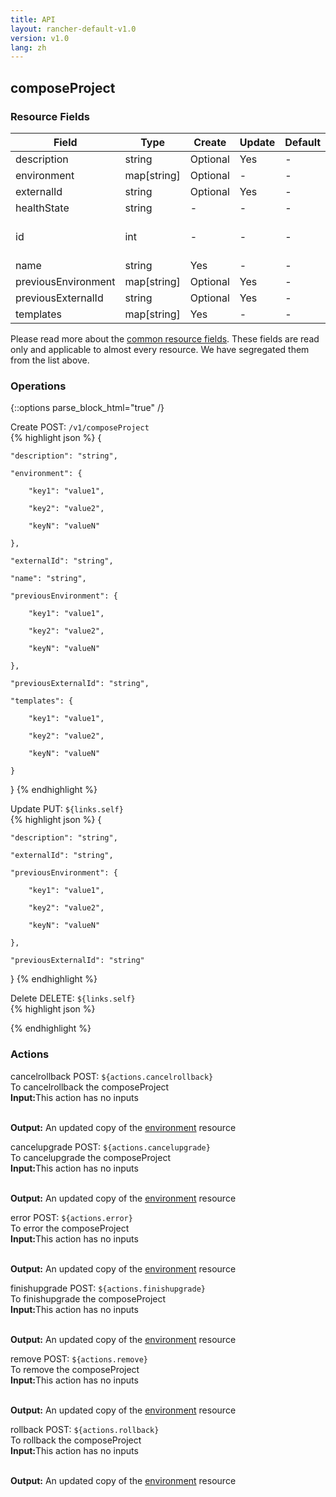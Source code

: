 ```yaml
---
title: API
layout: rancher-default-v1.0
version: v1.0
lang: zh
---
```


## composeProject



### Resource Fields

Field | Type | Create | Update | Default | Notes
---|---|---|---|---|---
description | string | Optional | Yes | - | 
environment | map[string] | Optional | - | - | 
externalId | string | Optional | Yes | - | 
healthState | string | - | - | - | 
id | int | - | - | - | The unique identifier for the composeProject
name | string | Yes | - | - | 
previousEnvironment | map[string] | Optional | Yes | - | 
previousExternalId | string | Optional | Yes | - | 
templates | map[string] | Yes | - | - | 


Please read more about the [common resource fields]({{site.baseurl}}/rancher/{{page.version}}/{{page.lang}}/api/common/). 
These fields are read only and applicable to almost every resource. We have segregated them from the list above.


### Operations
{::options parse_block_html="true" /}



<div class="action">
<span class="header">
Create
<span class="headerright">POST:  <code>/v1/composeProject</code></span></span>
<div class="action-contents">
{% highlight json %} 
{

	"description": "string",

	"environment": {

		"key1": "value1",

		"key2": "value2",

		"keyN": "valueN"

	},

	"externalId": "string",

	"name": "string",

	"previousEnvironment": {

		"key1": "value1",

		"key2": "value2",

		"keyN": "valueN"

	},

	"previousExternalId": "string",

	"templates": {

		"key1": "value1",

		"key2": "value2",

		"keyN": "valueN"

	}

} 
{% endhighlight %}
</div>
</div>













<div class="action">
<span class="header">
Update
<span class="headerright">PUT:  <code>${links.self}</code></span></span>
<div class="action-contents">
{% highlight json %} 
{

	"description": "string",

	"externalId": "string",

	"previousEnvironment": {

		"key1": "value1",

		"key2": "value2",

		"keyN": "valueN"

	},

	"previousExternalId": "string"

} 
{% endhighlight %}
</div>
</div>







<div class="action">
<span class="header">
Delete
<span class="headerright">DELETE:  <code>${links.self}</code></span></span>
<div class="action-contents">
{% highlight json %} 
 
{% endhighlight %}
</div>
</div>





### Actions

<div class="action">
<span class="header">
cancelrollback
<span class="headerright">POST:  <code>${actions.cancelrollback}</code></span></span>
<div class="action-contents">
To cancelrollback the composeProject
<br>

<span class="input">
<strong>Input:</strong>This action has no inputs</span>
<br>

<br>


<span class="output"><strong>Output:</strong> An updated copy of the <a href="/rancher/api/api-resources/environment/">environment</a> resource</span>
</div>
</div>

<div class="action">
<span class="header">
cancelupgrade
<span class="headerright">POST:  <code>${actions.cancelupgrade}</code></span></span>
<div class="action-contents">
To cancelupgrade the composeProject
<br>

<span class="input">
<strong>Input:</strong>This action has no inputs</span>
<br>

<br>


<span class="output"><strong>Output:</strong> An updated copy of the <a href="/rancher/api/api-resources/environment/">environment</a> resource</span>
</div>
</div>

<div class="action">
<span class="header">
error
<span class="headerright">POST:  <code>${actions.error}</code></span></span>
<div class="action-contents">
To error the composeProject
<br>

<span class="input">
<strong>Input:</strong>This action has no inputs</span>
<br>

<br>


<span class="output"><strong>Output:</strong> An updated copy of the <a href="/rancher/api/api-resources/environment/">environment</a> resource</span>
</div>
</div>

<div class="action">
<span class="header">
finishupgrade
<span class="headerright">POST:  <code>${actions.finishupgrade}</code></span></span>
<div class="action-contents">
To finishupgrade the composeProject
<br>

<span class="input">
<strong>Input:</strong>This action has no inputs</span>
<br>

<br>


<span class="output"><strong>Output:</strong> An updated copy of the <a href="/rancher/api/api-resources/environment/">environment</a> resource</span>
</div>
</div>

<div class="action">
<span class="header">
remove
<span class="headerright">POST:  <code>${actions.remove}</code></span></span>
<div class="action-contents">
To remove the composeProject
<br>

<span class="input">
<strong>Input:</strong>This action has no inputs</span>
<br>

<br>


<span class="output"><strong>Output:</strong> An updated copy of the <a href="/rancher/api/api-resources/environment/">environment</a> resource</span>
</div>
</div>

<div class="action">
<span class="header">
rollback
<span class="headerright">POST:  <code>${actions.rollback}</code></span></span>
<div class="action-contents">
To rollback the composeProject
<br>

<span class="input">
<strong>Input:</strong>This action has no inputs</span>
<br>

<br>


<span class="output"><strong>Output:</strong> An updated copy of the <a href="/rancher/api/api-resources/environment/">environment</a> resource</span>
</div>
</div>

